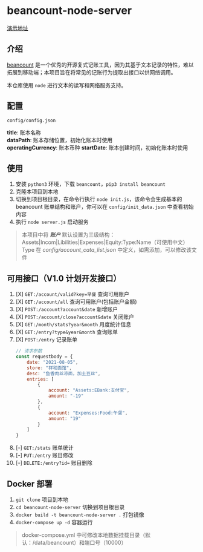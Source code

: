 # beancount-node-server

[演示地址](http://81.69.252.147:10000/)

## 介绍

[beancount](https://github.com/beancount/) 是一个优秀的开源复式记账工具，因为其基于文本记录的特性，难以拓展到移动端；本项目旨在将常见的记账行为提取出接口以供网络调用。

本仓库使用 `node` 进行文本的读写和网络服务支持。

## 配置

`config/config.json`  

**title**: 账本名称  
**dataPath**: 账本存储位置，初始化账本时使用  
**operatingCurrency**: 账本币种
**startDate**: 账本创建时间，初始化账本时使用

## 使用

1. 安装 `python3` 环境，下载 `beancount`，`pip3 install beancount`
2. 克隆本项目到本地
2. 切换到项目根目录，在命令行执行 `node init.js`，该命令会生成基本的 beancount 账单结构和账户，你可以在 `config/init_data.json` 中查看初始内容
3. 执行 `node server.js` 启动服务

> 本项目中将 ***账户*** 默认设置为三级结构：Assets|Incom|Libilities|Expenses|Equity:Type:Name（可使用中文）  
> Type 在 *config/account_cata_list.json* 中定义，如需添加，可以修改该文件

## 可用接口（V1.0 计划开发接口）

1. [X] `GET:/account/valid?key=早餐` 查询可用账户
2. [X] `GET:/account/all` 查询可用账户(包括账户金额)
3. [X] `POST:/account?account&date` 新增账户
4. [X] `POST:/account/close?account&date` 关闭账户
5. [X] `GET:/month/stats?year&month` 月度统计信息
6. [X] `GET:/entry?type&year&month` 查询账单
7. [X] `POST:/entry` 记录账单
    ```js
    // 请求参数
    const requestbody = {
        date: "2021-08-05",
        store: "祥和面馆",
        desc: "鱼香肉丝凉面，加土豆丝",
        entries: [
            {
                account: "Assets:EBank:支付宝",
                amount: "-19"
            },
            {
                account: "Expenses:Food:午餐",
                amount: "19"
            }
        ]
    }
    ```
8. [-] `GET:/stats` 账单统计
9.  [-] `PUT:/entry` 账目修改
10. [-] `DELETE:/entry?id=` 账目删除

## Docker 部署

1. `git clone` 项目到本地
2. `cd beancount-node-server` 切换到项目根目录
3. `docker build -t beancount-node-server .` 打包镜像
4. `docker-compose up -d` 容器运行

> docker-compose.yml 中可修改本地数据挂载目录（默认：/data/beancount）和端口号（10000）